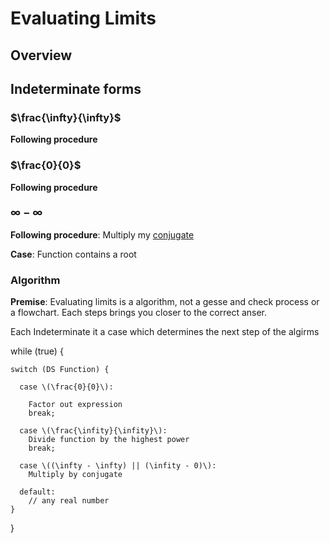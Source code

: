 # Evaluating Limits

## Overview 

## Indeterminate forms

### $\frac{\infty}{\infty}$

**Following procedure**


### $\frac{0}{0}$

**Following procedure**

### $\infty - \infty$
**Following procedure**: Multiply my [conjugate]()

**Case**: Function contains a root 



### Algorithm

**Premise**: Evaluating limits is a algorithm, not a gesse and check process or a flowchart. Each steps brings you closer to the correct anser.

Each Indeterminate it a case which determines the next step of the algirms

while (true) {

    switch (DS Function) {

      case \(\frac{0}{0}\):

        Factor out expression
        break;

      case \(\frac{\infity}{\infity}\):
        Divide function by the highest power
        break;

      case \((\infty - \infty) || (\infity - 0)\):
        Multiply by conjugate

      default:
        // any real number
    }
}
